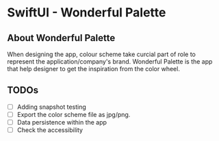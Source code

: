 # SwiftUI - Wonderful Palette

## About Wonderful Palette

When designing the app, colour scheme take curcial part of role to represent the application/company's brand.
Wonderful Palette is the app that help designer to get the inspiration from the color wheel.

## TODOs

- [ ] Adding snapshot testing
- [ ] Export the color scheme file as jpg/png.
- [ ] Data persistence within the app
- [ ] Check the accessibility
